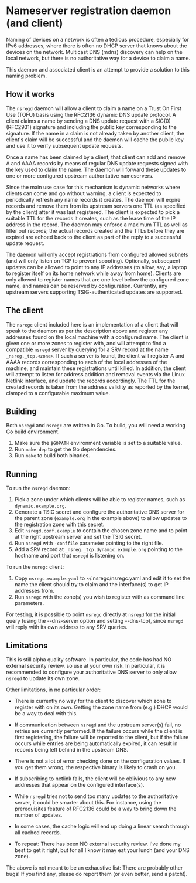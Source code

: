 # Nameserver registration daemon (and client)

Naming of devices on a network is often a tedious procedure, especially
for IPv6 addresses, where there is often no DHCP server that knows about
the devices on the network. Multicast DNS (mdns) discovery can help on
the local network, but there is no authoritative way for a device to
claim a name.

This daemon and associated client is an attempt to provide a solution to
this naming problem.

## How it works

The `nsregd` daemon will allow a client to claim a name on a Trust On
First Use (TOFU) basis using the RFC2136 dynamic DNS update protocol. A
client claims a name by sending a DNS update request with a SIG(0)
(RFC2931) signature and including the public key corresponding to the
signature. If the name in a claim is not already taken by another
client, the client's claim will be successful and the daemon will cache
the public key and use it to verify subsequent update requests.

Once a name has been claimed by a client, that client can add and remove
A and AAAA records by means of regular DNS update requests signed with
the key used to claim the name. The daemon will forward these updates to
one or more configured upstream authoritative nameservers.

Since the main use case for this mechanism is dynamic networks where
clients can come and go without warning, a client is expected to
periodically refresh any name records it creates. The daemon will expire
records and remove them from its upstream servers one TTL (as specified
by the client) after it was last registered. The client is expected to
pick a suitable TTL for the records it creates, such as the lease time
of the IP address in the record. The daemon may enforce a maximum TTL as
well as filter out records; the actual records created and the TTLs
before they are expired are echoed back to the client as part of the
reply to a successful update request.

The daemon will only accept registrations from configured allowed
subnets (and will only listen on TCP to prevent spoofing). Optionally,
subsequent updates can be allowed to point to any IP addresses (to
allow, say, a laptop to register itself on its home network while away
from home). Clients are only allowed to register names that are one
level below the configured zone name, and names can be reserved by
configuration. Currently, any upstream servers supporting
TSIG-authenticated updates are supported.

## The client

The `nsregc` client included here is an implementation of a client that
will speak to the daemon as per the description above and register any
addresses found on the local machine with a configured name. The client
is given one or more zones to register with, and will attempt to find a
compatible `nsregd` server by querying for a SRV record at the name
`_nsreg._tcp.<zone>`. If such a server is found, the client will register
A and AAAA records corresponding to each of the local addresses of the
machine, and maintain these registrations until killed. In addition, the
client will attempt to listen for address addition and removal events
via the Linux Netlink interface, and update the records accordingly. The
TTL for the created records is taken from the address validity as
reported by the kernel, clamped to a configurable maximum value.

## Building
Both `nsregd` and `nsregc` are written in Go. To build, you will need a
working Go build environment.

1. Make sure the `$GOPATH` environment variable is set to a suitable
   value.
2. Run `make dep` to get the Go dependencies.
3. Run `make` to build both binaries.

## Running
To run the `nsregd` daemon:
1. Pick a zone under which clients will be able to register names, such
   as  `dynamic.example.org`.
2. Generate a TSIG secret and configure the authoritative DNS server for
   the parent zone (`example.org` in the example above) to allow updates
   to the registration zone with this secret.
3. Edit `nsregd.conf.example` to contain the chosen zone name and to point
   at the right upstream server and set the TSIG secret.
4. Run `nsregd` with `-conffile` parameter pointing to the right file.
5. Add a SRV record at `_nsreg._tcp.dynamic.example.org` pointing to the
   hostname and port that `nsregd` is listening on.

To run the `nsregc` client:
1. Copy `nsregc.example.yaml` to ~/.nsregc/nsregc.yaml and edit it to
   set the name the client should try to claim and the interface(s) to
   get IP addresses from.
2. Run `nsregc` with the zone(s) you wish to register with as command
   line parameters.

For testing, it is possible to point `nsregc` directly at `nsregd` for
the initial query (using the --dns-server option and setting --dns-tcp),
since `nsregd` will reply with its own address to any
SRV queries.

## Limitations

This is still alpha quality software. In particular, the code has had NO
external security review, so use at your own risk. In particular, it is
recommended to configure your authoritative DNS server to only allow
`nsregd` to update its own zone.

Other limitations, in no particular order:

- There is currently no way for the client to discover which zone to
  register with on its own. Getting the zone name from (e.g.) DHCP would
  be a way to deal with this.

- If communication between `nsregd` and the upstream server(s) fail, no
  retries are currently performed. If the failure occurs while the
  client is first registering, the failure will be reported to the
  client, but if the failure occurs while entries are being
  automatically expired, it can result in records being left behind in
  the upstream DNS.

- There is not a lot of error checking done on the configuration values.
  If you get them wrong, the respective binary is likely to crash on
  you.

- If subscribing to netlink fails, the client will be oblivious to any
  new addresses that appear on the configured interface(s).

- While `nsregd` tries not to send too many updates to the authoritative
  server, it could be smarter about this. For instance, using the
  prerequisites feature of RFC2136 could be a way to bring down the
  number of updates.

- In some cases, the cache logic will end up doing a linear search
  through all cached records.

- To repeat: There has been NO external security review. I've done my
  best to get it right, but for all I know it may eat your lunch (and
  your DNS zone).


The above is not meant to be an exhaustive list: There are probably
other bugs! If you find any, please do report them (or even better, send
a patch!).

